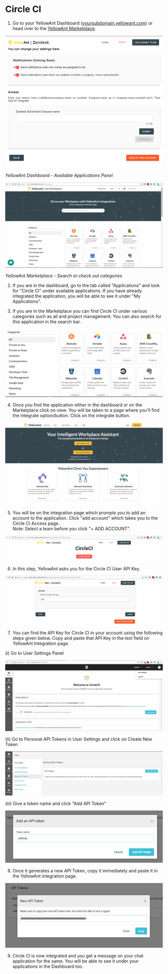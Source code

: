 # Circle CI

1. Go to your YellowAnt Dashboard \([yoursubdomain.yellowant.com](https://github.com/yellowanthq/yellowant-help-center/tree/bdad19066023aa6a8b667a1d6f05b72945b49759/yoursubdomain.yellowant.com)\) or head over to the [YellowAnt Marketplace](https://www.yellowant.com/marketplace). 

![](../../.gitbook/assets/image%20%2839%29.png)

_YellowAnt Dashboard - Available Applications Panel_

![](../../.gitbook/assets/image%20%28275%29.png)

_YellowAnt Marketplace - Search or check out categories_

2. If you are in the dashboard, go to the tab called "Applications" and look for "Circle CI" under available applications. If you have already integrated the application, you will be able to see it under "My Applications".

3. If you are in the Marketplace you can find Circle CI under various categories such as all and project management. You can also search for this application in the search bar.  


![](../../.gitbook/assets/image%20%2886%29.png)

4. Once you find the application either in the dashboard or on the Marketplace click on view. You will be taken to a page where you'll find the integrate option/button. Click on the integrate button.  


![](../../.gitbook/assets/image%20%2836%29.png)

5. You will be on the integration page which prompts you to add an account to the application. Click "add account" which takes you to the Circle CI Access page.  
Note: Select a team before you click "+ ADD ACCOUNT".  


![](../../.gitbook/assets/image%20%28133%29.png)

6. In this step, YellowAnt asks you for the Circle CI User API Key.  


![](../../.gitbook/assets/image%20%28109%29.png)

7. You can find the API Key for Circle CI in your account using the following steps given below. Copy and paste that API Key in the text field on YellowAnt Integration page.

\(i\) Go to User Settings Panel

![](../../.gitbook/assets/image%20%28272%29.png)

\(ii\) Go to Personal API Tokens in User Settings and click on Create New Token

![](../../.gitbook/assets/image%20%28132%29.png)

\(iii\) Give a token name and click "Add API Token"

![](../../.gitbook/assets/image%20%2891%29.png)

8. Once it generates a new API Token, copy it immediately and paste it in the YellowAnt integration page.

![](../../.gitbook/assets/image%20%28161%29.png)

9. Circle CI is now integrated and you get a message on your chat application for the same. You will be able to see it under your applications in the Dashboard too.

